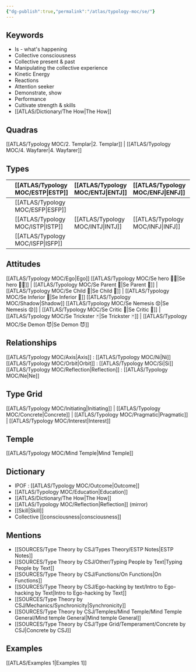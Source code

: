 ```yaml
---
{"dg-publish":true,"permalink":"/atlas/typology-moc/se/"}
---
```



## Keywords 
- Is - what's happening
- Collective consciousness
- Collective present & past
- Manipulating the collective experience 
- Kinetic Energy 
- Reactions
- Attention seeker
- Demonstrate, show
- Performance
- Cultivate strength & skills
- [[ATLAS/Dictionary/The How\|The How]]

## Quadras
[[ATLAS/Typology MOC/2. Templar\|2. Templar]] | [[ATLAS/Typology MOC/4. Wayfarer\|4. Wayfarer]] 

## Types 

|        |  [[ATLAS/Typology MOC/ESTP\|ESTP]]  |  [[ATLAS/Typology MOC/ENTJ\|ENTJ]]      | [[ATLAS/Typology MOC/ENFJ\|ENFJ]]&nbsp; |
|:---------------|:-----------|:---------------|:---------------|
|        | [[ATLAS/Typology MOC/ESFP\|ESFP]]   |            |            |
|        |  [[ATLAS/Typology MOC/ISTP\|ISTP]]  |  [[ATLAS/Typology MOC/INTJ\|INTJ]]      | [[ATLAS/Typology MOC/INFJ\|INFJ]]       |
|        |  [[ATLAS/Typology MOC/ISFP\|ISFP]]  |            |            |  

## Attitudes
[[ATLAS/Typology MOC/Ego\|Ego]]
[[ATLAS/Typology MOC/Se hero 🦸‍♂️\|Se hero 🦸‍♂️]] | [[ATLAS/Typology MOC/Se Parent 🤰\|Se Parent 🤰]] | [[ATLAS/Typology MOC/Se Child 🧒\|Se Child 🧒]] | [[ATLAS/Typology MOC/Se Inferior 👶\|Se Inferior 👶]]
[[ATLAS/Typology MOC/Shadow\|Shadow]] 
[[ATLAS/Typology MOC/Se Nemesis 😟\|Se Nemesis 😟]] | [[ATLAS/Typology MOC/Se Critic 👵\|Se Critic 👵]] | [[ATLAS/Typology MOC/Se Trickster 🃏\|Se Trickster 🃏]] | [[ATLAS/Typology MOC/Se Demon 😈\|Se Demon 😈]]

## Relationships 
[[ATLAS/Typology MOC/Axis\|Axis]] : [[ATLAS/Typology MOC/Ni\|Ni]]
[[ATLAS/Typology MOC/Orbit\|Orbit]] : [[ATLAS/Typology MOC/Si\|Si]]
[[ATLAS/Typology MOC/Reflection\|Reflection]] : [[ATLAS/Typology MOC/Ne\|Ne]] 

## Type Grid 
[[ATLAS/Typology MOC/Initiating\|Initiating]] | [[ATLAS/Typology MOC/Concrete\|Concrete]] | [[ATLAS/Typology MOC/Pragmatic\|Pragmatic]] | [[ATLAS/Typology MOC/Interest\|Interest]] 

## Temple 
 [[ATLAS/Typology MOC/Mind Temple\|Mind Temple]] 

## Dictionary
- IPOF : [[ATLAS/Typology MOC/Outcome\|Outcome]]
- [[ATLAS/Typology MOC/Education\|Education]]
- [[ATLAS/Dictionary/The How\|The How]]
- [[ATLAS/Typology MOC/Reflection\|Reflection]] (mirror)
- [[Skill\|Skill]]
- Collective [[consciousness\|consciousness]]

## Mentions 
- [[SOURCES/Type Theory by CSJ/Types Theory/ESTP Notes\|ESTP Notes]]
- [[SOURCES/Type Theory by CSJ/Other/Typing People by Text\|Typing People by Text]]
- [[SOURCES/Type Theory by CSJ/Functions/On Functions\|On Functions]]
- [[SOURCES/Type Theory by CSJ/Ego-hacking by text/Intro to Ego-hacking by Text\|Intro to Ego-hacking by Text]]
- [[SOURCES/Type Theory by CSJ/Mechanics/Synchronicity\|Synchronicity]]
- [[SOURCES/Type Theory by CSJ/Temples/Mind Temple/Mind Temple General/Mind temple General\|Mind temple General]]
- [[SOURCES/Type Theory by CSJ/Type Grid/Temperament/Concrete by CSJ\|Concrete by CSJ]]

## Examples 
[[ATLAS/Examples 1\|Examples 1]] 

